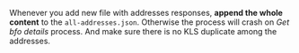 Whenever you add new file with addresses responses, **append the whole content** to the `all-addresses.json`.
Otherwise the process will crash on *Get bfo details* process. 
And make sure there is no KLS duplicate among the addresses.